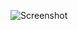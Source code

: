 ![Screenshot](https://raw.githubusercontent.com/Cryakl/Ultimate-RAT-Collection/refs/heads/main/PhaseZero/Screenshot.png)
